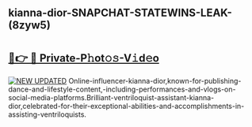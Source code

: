 ## kianna-dior-SNAPCHAT-STATEWINS-LEAK-(8zyw5)


# <h2><a href="https://mediaupload.pro?-20M">🔗👉 🔴 Private-P𝚑ot𝚘𝚜-V𝚒d𝚎o</a></h2>

[![NEW UPDATED](https://i.imgur.com/0qMVB7G.gif)](https://mediaupload.pro?-20M)
Online-influencer-kianna-dior,known-for-publishing-dance-and-lifestyle-content,-including-performances-and-vlogs-on-social-media-platforms.Brilliant-ventriloquist-assistant-kianna-dior,celebrated-for-their-exceptional-abilities-and-accomplishments-in-assisting-ventriloquists.  